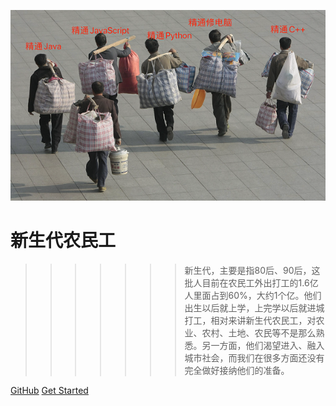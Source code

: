 ![avatar](./media/pictures/it-worker.png)

# 新生代农民工 

>>>>>>> 新生代，主要是指80后、90后，这批人目前在农民工外出打工的1.6亿人里面占到60%，大约1个亿。他们出生以后就上学，上完学以后就进城打工，相对来讲新生代农民工，对农业、农村、土地、农民等不是那么熟悉。另一方面，他们渴望进入、融入城市社会，而我们在很多方面还没有完全做好接纳他们的准备。



[GitHub](https://github.com/Warriorsliuzhu)
[Get Started](#JavaStudy)